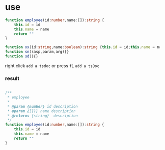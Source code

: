 # use
```typescript
function employee(id:number,name:[]):string { 
    this.id = id 
    this.name = name 
    return ""
} 

function xx(id:string,name:boolean):string {this.id = id;this.name = name;return "";}
function sn(sasp,param,arg){}
function sd(){}
```

right click
`add a tsdoc`
or press `f1`
`add a tsDoc`
### result
```typescript

/**
 * employee
 *
 * @param {number} id description
 * @param {[])} name description
 * @returns {string}  description
 */
function employee(id:number,name:[]):string { 
    this.id = id 
    this.name = name 
    return ""
}

```
